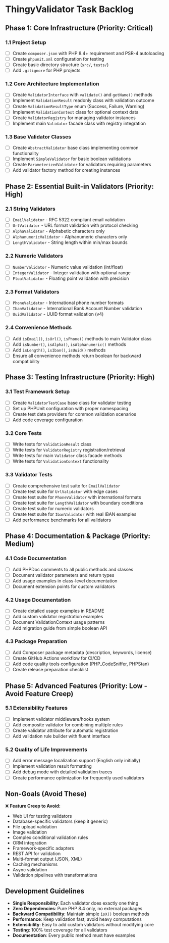 # ThingyValidator Task Backlog

## Phase 1: Core Infrastructure (Priority: Critical)

### 1.1 Project Setup
- [ ] Create `composer.json` with PHP 8.4+ requirement and PSR-4 autoloading
- [ ] Create `phpunit.xml` configuration for testing
- [ ] Create basic directory structure (`src/`, `tests/`)
- [ ] Add `.gitignore` for PHP projects

### 1.2 Core Architecture Implementation
- [ ] Create `ValidatorInterface` with `validate()` and `getName()` methods
- [ ] Implement `ValidationResult` readonly class with validation outcome
- [ ] Create `ValidationResultType` enum (Success, Failure, Warning)
- [ ] Implement `ValidationContext` class for optional context data
- [ ] Create `ValidatorRegistry` for managing validator instances
- [ ] Implement main `Validator` facade class with registry integration

### 1.3 Base Validator Classes
- [ ] Create `AbstractValidator` base class implementing common functionality
- [ ] Implement `SimpleValidator` for basic boolean validations
- [ ] Create `ParameterizedValidator` for validators requiring parameters
- [ ] Add validator factory method for creating instances

## Phase 2: Essential Built-in Validators (Priority: High)

### 2.1 String Validators
- [ ] `EmailValidator` - RFC 5322 compliant email validation
- [ ] `UrlValidator` - URL format validation with protocol checking
- [ ] `AlphaValidator` - Alphabetic characters only
- [ ] `AlphanumericValidator` - Alphanumeric characters only
- [ ] `LengthValidator` - String length within min/max bounds

### 2.2 Numeric Validators  
- [ ] `NumberValidator` - Numeric value validation (int/float)
- [ ] `IntegerValidator` - Integer validation with optional range
- [ ] `FloatValidator` - Floating point validation with precision

### 2.3 Format Validators
- [ ] `PhoneValidator` - International phone number formats
- [ ] `IbanValidator` - International Bank Account Number validation
- [ ] `UuidValidator` - UUID format validation (v4)

### 2.4 Convenience Methods
- [ ] Add `isEmail()`, `isUrl()`, `isPhone()` methods to main Validator class
- [ ] Add `isNumber()`, `isAlpha()`, `isAlphanumeric()` methods
- [ ] Add `isLength()`, `isIban()`, `isUuid()` methods
- [ ] Ensure all convenience methods return boolean for backward compatibility

## Phase 3: Testing Infrastructure (Priority: High)

### 3.1 Test Framework Setup
- [ ] Create `ValidatorTestCase` base class for validator testing
- [ ] Set up PHPUnit configuration with proper namespacing
- [ ] Create test data providers for common validation scenarios
- [ ] Add code coverage configuration

### 3.2 Core Tests
- [ ] Write tests for `ValidationResult` class
- [ ] Write tests for `ValidatorRegistry` registration/retrieval
- [ ] Write tests for main `Validator` class facade methods
- [ ] Write tests for `ValidationContext` functionality

### 3.3 Validator Tests
- [ ] Create comprehensive test suite for `EmailValidator`
- [ ] Create test suite for `UrlValidator` with edge cases
- [ ] Create test suite for `PhoneValidator` with international formats
- [ ] Create test suite for `LengthValidator` with boundary conditions
- [ ] Create test suite for numeric validators
- [ ] Create test suite for `IbanValidator` with real IBAN examples
- [ ] Add performance benchmarks for all validators

## Phase 4: Documentation & Package (Priority: Medium)

### 4.1 Code Documentation
- [ ] Add PHPDoc comments to all public methods and classes
- [ ] Document validator parameters and return types
- [ ] Add usage examples in class-level documentation
- [ ] Document extension points for custom validators

### 4.2 Usage Documentation
- [ ] Create detailed usage examples in README
- [ ] Add custom validator registration examples
- [ ] Document ValidationContext usage patterns
- [ ] Add migration guide from simple boolean API

### 4.3 Package Preparation
- [ ] Add Composer package metadata (description, keywords, license)
- [ ] Create GitHub Actions workflow for CI/CD
- [ ] Add code quality tools configuration (PHP_CodeSniffer, PHPStan)
- [ ] Create release preparation checklist

## Phase 5: Advanced Features (Priority: Low - Avoid Feature Creep)

### 5.1 Extensibility Features
- [ ] Implement validator middleware/hooks system
- [ ] Add composite validator for combining multiple rules
- [ ] Create validator attribute for automatic registration
- [ ] Add validation rule builder with fluent interface

### 5.2 Quality of Life Improvements
- [ ] Add error message localization support (English only initially)
- [ ] Implement validation result formatting
- [ ] Add debug mode with detailed validation traces
- [ ] Create performance optimization for frequently used validators

## Non-Goals (Avoid These)

❌ **Feature Creep to Avoid:**
- Web UI for testing validators
- Database-specific validators (keep it generic)
- File upload validation
- Image validation
- Complex conditional validation rules
- ORM integration
- Framework-specific adapters
- REST API for validation
- Multi-format output (JSON, XML)
- Caching mechanisms
- Async validation
- Validation pipelines with transformations

## Development Guidelines

- **Single Responsibility**: Each validator does exactly one thing
- **Zero Dependencies**: Pure PHP 8.4 only, no external packages
- **Backward Compatibility**: Maintain simple `isX()` boolean methods
- **Performance**: Keep validation fast, avoid heavy computations
- **Extensibility**: Easy to add custom validators without modifying core
- **Testing**: 100% test coverage for all validators
- **Documentation**: Every public method must have examples